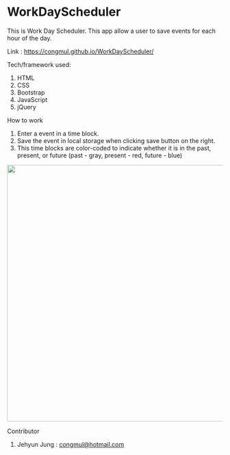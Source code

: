 # WorkDayScheduler

This is Work Day Scheduler. This app allow a user to save events for each hour of the day. 

Link : https://congmul.github.io/WorkDayScheduler/

Tech/framework used:
1. HTML
2. CSS
3. Bootstrap
4. JavaScript
5. jQuery

How to work
1. Enter a event in a time block.
2. Save the event in local storage when clicking save button on the right.
3. This time blocks are color-coded to indicate whether it is in the past, present, or future
   (past - gray, present - red, future - blue)
   

<img src = "./assets/WorkDayScheduler.gif" width = "600">

Contributor
1. Jehyun Jung : congmul@hotmail.com
